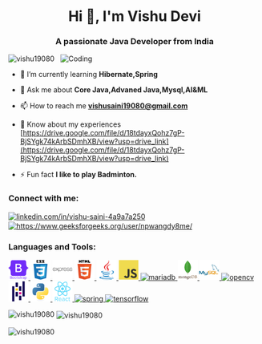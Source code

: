 <h1 align="center">Hi 👋, I'm Vishu Devi</h1>
<h3 align="center">A passionate Java Developer from India</h3>
<img align="right" alt="Coding" width="400" src="https://github.com/user-attachments/assets/2a7a4d44-0050-40e6-85ec-a807b9c2b278">

<p align="left"> <img src="https://komarev.com/ghpvc/?username=vishu19080&label=Profile%20views&color=0e75b6&style=flat" alt="vishu19080" /> </p>

- 🌱 I’m currently learning **Hibernate,Spring**

- 💬 Ask me about **Core Java,Advaned Java,Mysql,AI&ML**

- 📫 How to reach me **vishusaini19080@gmail.com**

- 📄 Know about my experiences [https://drive.google.com/file/d/18tdayxQohz7gP-BjSYgk74kArbSDmhXB/view?usp=drive_link](https://drive.google.com/file/d/18tdayxQohz7gP-BjSYgk74kArbSDmhXB/view?usp=drive_link)

- ⚡ Fun fact **I like to play Badminton.**

<h3 align="left">Connect with me:</h3>
<p align="left">
<a href="https://linkedin.com/in/linkedin.com/in/vishu-saini-4a9a7a250" target="blank"><img align="center" src="https://raw.githubusercontent.com/rahuldkjain/github-profile-readme-generator/master/src/images/icons/Social/linked-in-alt.svg" alt="linkedin.com/in/vishu-saini-4a9a7a250" height="30" width="40" /></a>
<a href="https://auth.geeksforgeeks.org/user/https://www.geeksforgeeks.org/user/npwangdy8me/" target="blank"><img align="center" src="https://raw.githubusercontent.com/rahuldkjain/github-profile-readme-generator/master/src/images/icons/Social/geeks-for-geeks.svg" alt="https://www.geeksforgeeks.org/user/npwangdy8me/" height="30" width="40" /></a>
</p>

<h3 align="left">Languages and Tools:</h3>
<p align="left"> <a href="https://getbootstrap.com" target="_blank" rel="noreferrer"> <img src="https://raw.githubusercontent.com/devicons/devicon/master/icons/bootstrap/bootstrap-plain-wordmark.svg" alt="bootstrap" width="40" height="40"/> </a> <a href="https://www.w3schools.com/css/" target="_blank" rel="noreferrer"> <img src="https://raw.githubusercontent.com/devicons/devicon/master/icons/css3/css3-original-wordmark.svg" alt="css3" width="40" height="40"/> </a> <a href="https://expressjs.com" target="_blank" rel="noreferrer"> <img src="https://raw.githubusercontent.com/devicons/devicon/master/icons/express/express-original-wordmark.svg" alt="express" width="40" height="40"/> </a> <a href="https://www.w3.org/html/" target="_blank" rel="noreferrer"> <img src="https://raw.githubusercontent.com/devicons/devicon/master/icons/html5/html5-original-wordmark.svg" alt="html5" width="40" height="40"/> </a> <a href="https://www.java.com" target="_blank" rel="noreferrer"> <img src="https://raw.githubusercontent.com/devicons/devicon/master/icons/java/java-original.svg" alt="java" width="40" height="40"/> </a> <a href="https://developer.mozilla.org/en-US/docs/Web/JavaScript" target="_blank" rel="noreferrer"> <img src="https://raw.githubusercontent.com/devicons/devicon/master/icons/javascript/javascript-original.svg" alt="javascript" width="40" height="40"/> </a> <a href="https://mariadb.org/" target="_blank" rel="noreferrer"> <img src="https://www.vectorlogo.zone/logos/mariadb/mariadb-icon.svg" alt="mariadb" width="40" height="40"/> </a> <a href="https://www.mongodb.com/" target="_blank" rel="noreferrer"> <img src="https://raw.githubusercontent.com/devicons/devicon/master/icons/mongodb/mongodb-original-wordmark.svg" alt="mongodb" width="40" height="40"/> </a> <a href="https://www.mysql.com/" target="_blank" rel="noreferrer"> <img src="https://raw.githubusercontent.com/devicons/devicon/master/icons/mysql/mysql-original-wordmark.svg" alt="mysql" width="40" height="40"/> </a> <a href="https://opencv.org/" target="_blank" rel="noreferrer"> <img src="https://www.vectorlogo.zone/logos/opencv/opencv-icon.svg" alt="opencv" width="40" height="40"/> </a> <a href="https://pandas.pydata.org/" target="_blank" rel="noreferrer"> <img src="https://raw.githubusercontent.com/devicons/devicon/2ae2a900d2f041da66e950e4d48052658d850630/icons/pandas/pandas-original.svg" alt="pandas" width="40" height="40"/> </a> <a href="https://www.python.org" target="_blank" rel="noreferrer"> <img src="https://raw.githubusercontent.com/devicons/devicon/master/icons/python/python-original.svg" alt="python" width="40" height="40"/> </a> <a href="https://reactjs.org/" target="_blank" rel="noreferrer"> <img src="https://raw.githubusercontent.com/devicons/devicon/master/icons/react/react-original-wordmark.svg" alt="react" width="40" height="40"/> </a> <a href="https://spring.io/" target="_blank" rel="noreferrer"> <img src="https://www.vectorlogo.zone/logos/springio/springio-icon.svg" alt="spring" width="40" height="40"/> </a> <a href="https://www.tensorflow.org" target="_blank" rel="noreferrer"> <img src="https://www.vectorlogo.zone/logos/tensorflow/tensorflow-icon.svg" alt="tensorflow" width="40" height="40"/> </a> </p>

<p><img align="left" src="https://github-readme-stats.vercel.app/api/top-langs?username=vishu19080&show_icons=true&locale=en&layout=compact" alt="vishu19080" /></p>

<p>&nbsp;<img align="center" src="https://github-readme-stats.vercel.app/api?username=vishu19080&show_icons=true&locale=en" alt="vishu19080" /></p>

<p><img align="center" src="https://github-readme-streak-stats.herokuapp.com/?user=vishu19080&" alt="vishu19080" /></p>
